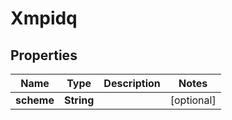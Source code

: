 
# Xmpidq

## Properties
Name | Type | Description | Notes
------------ | ------------- | ------------- | -------------
**scheme** | **String** |  |  [optional]



